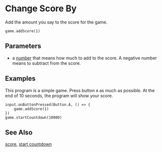 # Change Score By

Add the amount you say to the score for the game.

```sig
game.addScore(1)
```

## Parameters

* a [number](/types/number) that means how much to add to the score. A negative number means to subtract from the score.

## Examples

This program is a simple game. Press button `A` as much as possible. At the end of 10 seconds, the program will show your score.

```blocks
input.onButtonPressed(Button.A, () => {
    game.addScore(1)
})
game.startCountdown(10000)
```

## See Also

[score](/reference/game/score), [start countdown](/reference/game/start-countdown)